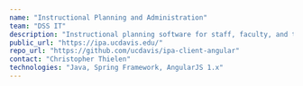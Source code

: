 ```yaml
---
name: "Instructional Planning and Administration"
team: "DSS IT"
description: "Instructional planning software for staff, faculty, and teaching assistants."
public_url: "https://ipa.ucdavis.edu/"
repo_url: "https://github.com/ucdavis/ipa-client-angular"
contact: "Christopher Thielen"
technologies: "Java, Spring Framework, AngularJS 1.x"
---
```

